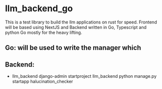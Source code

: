 # llm_backend_go
This is a test library to build the llm applications on rust for speed. Frontend will be based using NextJS and Backend written in Go, Typescript and python
Go mostly for the heavy lifting.


## Go: will be used to write the manager which
   

## Backend:
   * llm_backend
    django-admin startproject llm_backend
    python manage.py startapp halucination_checker
   
   
